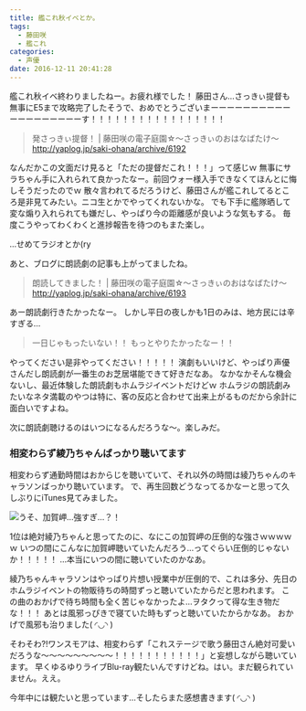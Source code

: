 ```yaml
---
title: 艦これ秋イベとか。
tags:
  - 藤田咲
  - 艦これ
categories:
  - 声優
date: 2016-12-11 20:41:28
---
```


艦これ秋イベ終わりましたねー。お疲れ様でした！
藤田さん…さっきぃ提督も無事にE5まで攻略完了したそうで、おめでとうございまーーーーーーーーーーーーーーーーーーーす！！！！！！！！！！！！！！！！！

> 発さっきぃ提督！ | 藤田咲の電子庭園☆～さっきぃのおはなばたけ～
> http://yaplog.jp/saki-ohana/archive/6192

なんだかこの文面だけ見ると「ただの提督だこれ！！！」って感じｗ
無事にサラちゃん手に入れられて良かったなー。前回ウォー様入手できなくてほんとに悔しそうだったのでｗ
散々言われてるだろうけど、藤田さんが艦これしてるところ是非見てみたい。ニコ生とかでやってくれないかな。
でも下手に艦隊晒して変な煽り入れられても嫌だし、やっぱり今の距離感が良いような気もする。
毎度こうやってわくわくと進捗報告を待つのもまた楽し。

…せめてラジオとか(ry

あと、ブログに朗読劇の記事も上がってましたね。

> 朗読してきました！ | 藤田咲の電子庭園☆～さっきぃのおはなばたけ～
> http://yaplog.jp/saki-ohana/archive/6193

あー朗読劇行きたかったなー。
しかし平日の夜しかも1日のみは、地方民には辛すぎる…

> 一日じゃもったいない！！
> もっとやりたかったなー！！

やってください是非やってください！！！！！
演劇もいいけど、やっぱり声優さんだし朗読劇が一番生のお芝居堪能できて好きだなあ。
なかなかそんな機会ないし、最近体験した朗読劇もホムラジイベントだけどｗ
ホムラジの朗読劇みたいなネタ満載のやつは特に、客の反応と合わせて出来上がるものだから余計に面白いですよね。

次に朗読劇聴けるのはいつになるんだろうな～。楽しみだ。

### 相変わらず綾乃ちゃんばっかり聴いてます

相変わらず通勤時間はおからじを聴いていて、それ以外の時間は綾乃ちゃんのキャラソンばっかり聴いています。
で、再生回数どうなってるかなーと思って久しぶりにiTunes見てみました。

![うそ、加賀岬…強すぎ…？！](/sblog/img/20161211_itunes.png)

1位は絶対綾乃ちゃんと思ってたのに、なにこの加賀岬の圧倒的な強さｗｗｗｗｗ
いつの間にこんなに加賀岬聴いていたんだろう…ってぐらい圧倒的じゃないか！！！！！
…本当にいつの間に聴いていたのかなあ。

綾乃ちゃんキャラソンはやっぱり片想い授業中が圧倒的で、これは多分、先日のホムラジイベントの物販待ちの時間ずっと聴いていたからだと思われます。
この曲のおかげで待ち時間も全く苦じゃなかったよ…ヲタクって得な生き物だな！！！
あとは風邪っぴきで寝ていた時もずっと聴いていたからかなあ。
おかげで風邪も治りました( ◜◡◝ )

そわそわ?!ワンスモアは、相変わらず「これステージで歌う藤田さん絶対可愛いだろうな～～～～～～～～～！！！！！！！！！！！」と妄想しながら聴いています。
早くゆるゆりライブBlu-ray観たいんですけどね。はい。まだ観られていません。ええ。

今年中には観たいと思っています…そしたらまた感想書きます( ◜◡◝ )

